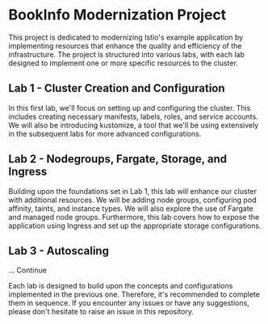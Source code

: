 # BookInfo Modernization Project
This project is dedicated to modernizing Istio's example application by implementing resources that enhance the quality and efficiency of the infrastructure. The project is structured into various labs, with each lab designed to implement one or more specific resources to the cluster.

## Lab 1 - Cluster Creation and Configuration
In this first lab, we'll focus on setting up and configuring the cluster. This includes creating necessary manifests, labels, roles, and service accounts. We will also be introducing kustomize, a tool that we'll be using extensively in the subsequent labs for more advanced configurations.

## Lab 2 - Nodegroups, Fargate, Storage, and Ingress
Building upon the foundations set in Lab 1, this lab will enhance our cluster with additional resources. We will be adding node groups, configuring pod affinity, taints, and instance types. We will also explore the use of Fargate and managed node groups. Furthermore, this lab covers how to expose the application using Ingress and set up the appropriate storage configurations.

## Lab 3 - Autoscaling
... Continue

Each lab is designed to build upon the concepts and configurations implemented in the previous one. Therefore, it's recommended to complete them in sequence. If you encounter any issues or have any suggestions, please don't hesitate to raise an issue in this repository.
